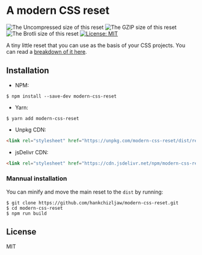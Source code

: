 # A modern CSS reset

![The Uncompressed size of this reset](https://img.badgesize.io/https://unpkg.com/modern-css-reset?label=Uncompressed%20Size)
![The GZIP size of this reset](https://img.badgesize.io/https://unpkg.com/modern-css-reset?compression=gzip&label=GZIP%20Size)
![The Brotli size of this reset](https://img.badgesize.io/https://unpkg.com/modern-css-reset?compression=brotli&label=Brotli%20Size)
[![License: MIT](https://img.shields.io/badge/License-MIT-blue.svg)](https://opensource.org/licenses/MIT)

A tiny little reset that you can use as the basis of your CSS projects. You can read a [breakdown of it here](https://hankchizljaw.com/wrote/a-modern-css-reset/).

## Installation

- NPM:

```console
$ npm install --save-dev modern-css-reset
```

- Yarn:

```console
$ yarn add modern-css-reset
```

- Unpkg CDN: 

```html
<link rel="stylesheet" href="https://unpkg.com/modern-css-reset/dist/reset.min.css" />
```

- jsDelivr CDN: 

```html
<link rel="stylesheet" href="https://cdn.jsdelivr.net/npm/modern-css-reset/dist/reset.min.css" />
```

### Mannual installation

You can minify and move the main reset to the `dist` by running:

```console
$ git clone https://github.com/hankchizljaw/modern-css-reset.git
$ cd modern-css-reset
$ npm run build
```

## License

MIT
